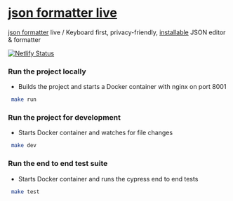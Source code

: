 # [json formatter live](https://jsonformatter.live)
[json formatter](https://jsonformatter.live) live / Keyboard first, privacy-friendly, [installable](https://support.google.com/chrome/answer/9658361?co=GENIE.Platform%3DDesktop&hl=en) JSON editor & formatter

[![Netlify Status](https://api.netlify.com/api/v1/badges/dec0f7d7-666e-4b01-ab1e-b282a52ab6d5/deploy-status)](https://app.netlify.com/sites/jfl/deploys)

### Run the project locally
- Builds the project and starts a Docker container with nginx on port 8001
```bash
 make run
```

### Run the project for development
- Starts Docker container and watches for file changes
```bash
 make dev
```

### Run the end to end test suite
- Starts Docker container and runs the cypress end to end tests
```bash
 make test
```